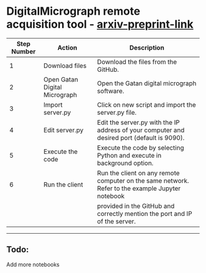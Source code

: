 # DigitalMicrograph remote acquisition tool - [arxiv-preprint-link](https://arxiv.org/abs/2406.11018)



| Step Number | Action                           | Description                                                                                       |
|-------------|----------------------------------|---------------------------------------------------------------------------------------------------|
| 1           | Download files                   | Download the files from the GitHub.                                                               |
| 2           | Open Gatan Digital Micrograph    | Open the Gatan digital micrograph software.                                                       |
| 3           | Import server.py                 | Click on new script and import the server.py file.                                                |
| 4           | Edit server.py                   | Edit the server.py with the IP address of your computer and desired port (default is 9090).       |
| 5           | Execute the code                 | Execute the code by selecting Python and execute in background option.                           |
| 6           | Run the client                   | Run the client on any remote computer on the same network. Refer to the example Jupyter notebook |
|             |                                  | provided in the GitHub and correctly mention the port and IP of the server.                      |
------------------------------------------------------------------------------------------------------------------------------------------------------

## Todo:
Add more notebooks
